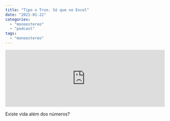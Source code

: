 ```yaml
---
title: "Tipo o Tron. Só que no Excel"
date: "2021-01-22"
categories: 
  - "monoestereo"
  - "podcast"
tags: 
  - "monoestereo"
---
```


<iframe src="https://anchor.fm/monoestereo/embed/episodes/Tipo-o-Tron--S-que-no-Excel-ekj0oq" height="180px" width="100%" frameborder="0" scrolling="no" style="width:100%; height:180px;"></iframe>

Existe vida além dos números?

